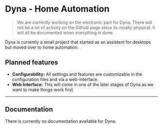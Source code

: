 # Dyna - Home Automation

> We are currently working on the electronic part for Dyna. There will not be a lot of activity on the Github page since its mostly physical. It will all be documented when everything is done.

Dyna is currently a small project that started as an assistent for desktops but moved over to home automation.

## Planned features

-   **Configurability:** All settings and features are customizable in the configuration files and via a web-interface.
-   **Web Interface:** This will come in one of the later stages of Dyna as we want to make things work first.

---

## Documentation

There is currently no documentation available for Dyna.

<!-- You can check out our todo list [here](docs/TODO.md) -->

<!-- Documentation can be found [here](docs/TOC.md) -->
